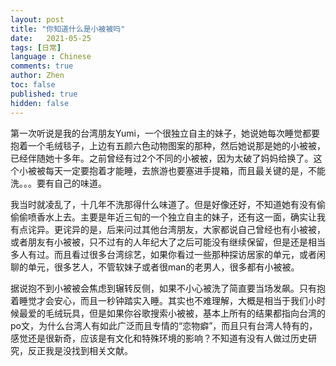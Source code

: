 ```yaml
---
layout: post
title: "你知道什么是小被被吗"
date:   2021-05-25
tags: [日常]
language : Chinese
comments: true
author: Zhen
toc: false
published: true
hidden: false
---
```

第一次听说是我的台湾朋友Yumi，一个很独立自主的妹子，她说她每次睡觉都要抱着一个毛绒毯子，上边有五颜六色动物图案的那种，然后她说那是她的小被被，已经伴随她十多年。之前曾经有过2个不同的小被被，因为太破了妈妈给换了。这个小被被每天一定要抱着才能睡，去旅游也要塞进手提箱，而且最关键的是，不能洗。。。要有自己的味道。

我当时就凌乱了，十几年不洗那得什么味道了。但是好像还好，不知道她有没有偷偷偷喷香水上去。主要是年近三旬的一个独立自主的妹子，还有这一面，确实让我有点诧异。更诧异的是，后来问过其他台湾朋友，大家都说自己曾经也有小被被，或者朋友有小被被，只不过有的人年纪大了之后可能没有继续保留，但是还是相当多人有过。而且看过很多台湾综艺，如果你看过一些那种探访居家的单元，或者闲聊的单元，很多艺人，不管软妹子或者很man的老男人，很多都有小被被。

据说抱不到小被被会焦虑到辗转反侧，如果不小心被洗了简直要当场发飙。只有抱着睡觉才会安心，而且一秒钟踏实入睡。其实也不难理解，大概是相当于我们小时候最爱的毛绒玩具，但是如果你谷歌搜索小被被，基本上所有的结果都指向台湾的po文，为什么台湾人有如此广泛而且专情的“恋物癖”，而且只有台湾人特有的，感觉还是很新奇，应该是有文化和特殊环境的影响？不知道有没有人做过历史研究，反正我是没找到相关文献。
<!--stackedit_data:
eyJoaXN0b3J5IjpbLTE0Mzk4MzIyOSwtNDE4MzcwOTA0XX0=
-->